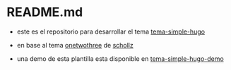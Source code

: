 # README.md

* este es el repositorio para desarrollar el tema [tema-simple-hugo](https://javieriranzo3@bitbucket.org/javieriranzo3/tema-simple-hugo.git)
* en base al tema [onetwothree](https://github.com/schollz/onetwothree) de [schollz](https://github.com/schollz)

* una demo de esta plantilla esta disponible en [tema-simple-hugo-demo](https://javieriranzo3@bitbucket.org/javieriranzo3/tema-simple-hugo-demo)


